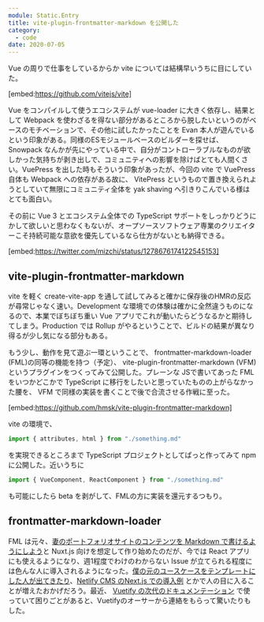 ```yaml
---
module: Static.Entry
title: vite-plugin-frontmatter-markdown を公開した
category:
  - code
date: 2020-07-05
---
```

Vue の周りで仕事をしているからか vite については結構早いうちに目にしていた。

[embed:https://github.com/vitejs/vite]

Vue をコンパイルして使うエコシステムが vue-loader に大きく依存し、結果として Webpack を使わざるを得ない部分があるところから脱したいというのがベースのモチベーションで、その他に試したかったことを Evan 本人が遊んでいるという印象がある。同様のESモジュールベースのビルダーを探せば、Snowpack なんかが先にやっている中で、自分がコントローラブルなものが欲しかった気持ちが剥き出しで、コミュニティへの影響を除けばとても人間くさい。VuePress を出した時もそういう印象があったが、今回の vite で VuePress 自体も Webpack への依存がある故に、 VitePress というもので置き換えられようとしていて無限にコミュニティ全体を yak shaving へ引きりこんでいる様はとても面白い。

その前に Vue 3 とエコシステム全体での TypeScript サポートをしっかりどうにかして欲しいと思わなくもないが、オープソースソフトウェア専業のクリエイターこそ持続可能な意欲を優先しているなら仕方がないとも納得できる。

[embed:https://twitter.com/mizchi/status/1278676174122545153]

## vite-plugin-frontmatter-markdown

vite を軽く create-vite-app を通して試してみると確かに保存後のHMRの反応が尋常じゃなく速い。Development な環境での体験は確かに全然違うものになるので、本業でぼちぼち重い Vue アプリでこれが動いたらどうなるかと期待してしまう。Production では Rollup がやるということで、ビルドの結果が異なり得るが少し気になる部分もある。

もう少し、動作を見て遊ぶ一環ということで、 frontmatter-markdown-loader (FML)の同等の機能を持つ（予定）、 vite-plugin-frontmatter-markdown (VFM) というプラグインをつくってみて公開した。プレーンな JSで書いてあった FML をいつかどこかで TypeScript に移行をしたいと思っていたものの上がらなかった腰を、 VFM で同様の実装を書くことで後で合流させる作戦に至った。

[embed:https://github.com/hmsk/vite-plugin-frontmatter-markdown]

vite の環境で、

```js
import { attributes, html } from "./something.md"
```

を実現できるところまで TypeScript プロジェクトとしてぱっと作ってみて npm に公開した。近いうちに

```js
import { VueComponent, ReactComponent } from "./something.md"
```

も可能にしたら beta を剥がして、FMLの方に実装を還元するつもり。

## frontmatter-markdown-loader

FML は元々、[妻のポートフォリオサイトのコンテンツを Markdown で書けるようにしよう](https://medium.com/haiiro-io/markdown-driven-portfolio-website-with-nuxt-js-a8d08ffe2712)と Nuxt.js 向けを想定して作り始めたのだが、今では React アプリにも使えるようになり、週1程度でわけのわからない Issue が立てられる程度には色んな人に導入されるようになった。[僕の元のユースケースをテンプレートにした人が出てきたり](https://www.youtube.com/watch?v=qOjbRDVQzH8)、[Netlify CMS のNext.js での導入例](https://www.netlifycms.org/docs/nextjs/) とかで人の目に入ることが増えたおかげだろう。最近、 [Vuetify の次代のドキュメンテーション](https://github.com/vuetifyjs/docs-next) で使っていて困りごとがあると、Vuetifyのオーサーから連絡をもらって驚いたりもした。